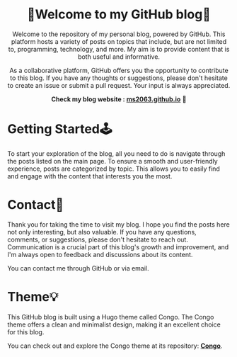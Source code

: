 <div align="center">
<h1>👾Welcome to my GitHub blog👾</h1>
Welcome to the repository of my personal blog, powered by GitHub. 
This platform hosts a variety of posts on topics that include, but are not limited to, programming, technology, and more. 
My aim is to provide content that is both useful and informative.

As a collaborative platform, GitHub offers you the opportunity to contribute to this blog. 
If you have any thoughts or suggestions, please don't hesitate to create an issue or submit a pull request. 
Your input is always appreciated.

**Check my blog website : [ms2063.github.io](https://ms2063.github.io/)** 📲
</div>

# Getting Started🕹

To start your exploration of the blog, all you need to do is navigate through the posts listed on the main page. 
To ensure a smooth and user-friendly experience, posts are categorized by topic. 
This allows you to easily find and engage with the content that interests you the most.

# Contact💬

Thank you for taking the time to visit my blog. I hope you find the posts here not only interesting, but also valuable. 
If you have any questions, comments, or suggestions, please don't hesitate to reach out. Communication is a crucial part of this blog's growth and improvement, and I'm always open to feedback and discussions about its content. 

You can contact me through GitHub or via email.


# Theme💡

This GitHub blog is built using a Hugo theme called Congo. The Congo theme offers a clean and minimalist design, making it an excellent choice for this blog.

You can check out and explore the Congo theme at its repository: **[Congo](https://github.com/jpanther/congo)**. 
